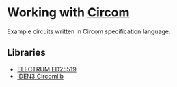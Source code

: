 # Working with [Circom](https://docs.circom.io/getting-started/writing-circuits/)
Example circuits written in Circom specification language.
## Libraries
- [ELECTRUM ED25519](https://github.com/Electron-Labs/ed25519-circom)
- [IDEN3 Circomlib](https://github.com/iden3/circomlib)
